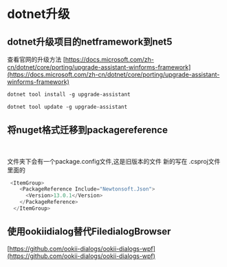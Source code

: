 # dotnet升级

## dotnet升级项目的netframework到net5

查看官网的升级方法
[https://docs.microsoft.com/zh-cn/dotnet/core/porting/upgrade-assistant-winforms-framework](https://docs.microsoft.com/zh-cn/dotnet/core/porting/upgrade-assistant-winforms-framework)

```xml
dotnet tool install -g upgrade-assistant

dotnet tool update -g upgrade-assistant
```

## 将nuget格式迁移到packagereference

​

文件夹下会有一个package.config文件,这是旧版本的文件
新的写在 .csproj文件里面的

```java
 <ItemGroup>
    <PackageReference Include="Newtonsoft.Json">
      <Version>13.0.1</Version>
    </PackageReference>
  </ItemGroup>
```

## 使用ookiidialog替代FiledialogBrowser

[https://github.com/ookii-dialogs/ookii-dialogs-wpf](https://github.com/ookii-dialogs/ookii-dialogs-wpf)
